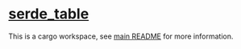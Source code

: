 # [serde_table](./serde_table/README.md)
This is a cargo workspace, see [main README](./serde_table//README.md) for more information.